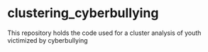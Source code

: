 # clustering_cyberbullying
This repository holds the code used for a cluster analysis of youth victimized by cyberbullying 
